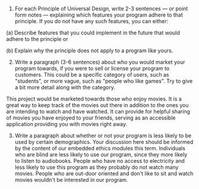 1. For each Principle of Universal Design, write 2-3 sentences — or point form notes — explaining which features your program adhere to that principle. If you do not have any such features, you can either:

(a) Describe features that you could implement in the future that would adhere to the principle or

(b) Explain why the principle does not apply to a program like yours.

2. Write a paragraph (3-6 sentences) about who you would market your program towards, if you were to sell or license your program to customers. This could be a specific category of users, such as "students", or more vague, such as "people who like games". Try to give a bit more detail along with the category.

This project would be marketed towards those who enjoy movies. It is a great way to keep track of the movies out there in addition to the ones you are intending to watch and have watched. It can provide for helpful sharing of movies you have enjoyed to your friends, serving as an accessible application providing you with movies right away.

3. Write a paragraph about whether or not your program is less likely to be used by certain demographics. Your discussion here should be informed by the content of our embedded ethics modules this term.
   Individuals who are blind are less likely to use our program, since they more likely to listen to audiobooks.
   People who have no access to electricity and less likely to use this program as they probably do not watch many movies.
   People who are out-door oriented and don't like to sit and watch movies wouldn't be interested in our program. 